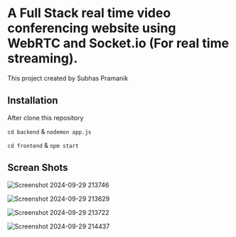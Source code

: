 # A Full Stack real time video conferencing website using WebRTC and Socket.io (For real time streaming).

This project created by Subhas Pramanik

## Installation 

After clone this repository 

`cd backend`  &  ` nodemon app.js `

`cd frontend` & ` npm start `

## Screan Shots

![Screenshot 2024-09-29 213746](https://github.com/user-attachments/assets/06be7df4-4fe0-4a7d-905b-d8f6797100ff)

![Screenshot 2024-09-29 213629](https://github.com/user-attachments/assets/300c87b3-804f-4b70-a0ea-7bb5610dd77c)

![Screenshot 2024-09-29 213722](https://github.com/user-attachments/assets/1be2d0d0-6af4-46ba-b446-cab0e70f1689)

![Screenshot 2024-09-29 214437](https://github.com/user-attachments/assets/d328062f-0f06-4f4b-b6e2-65a8080616ab)

